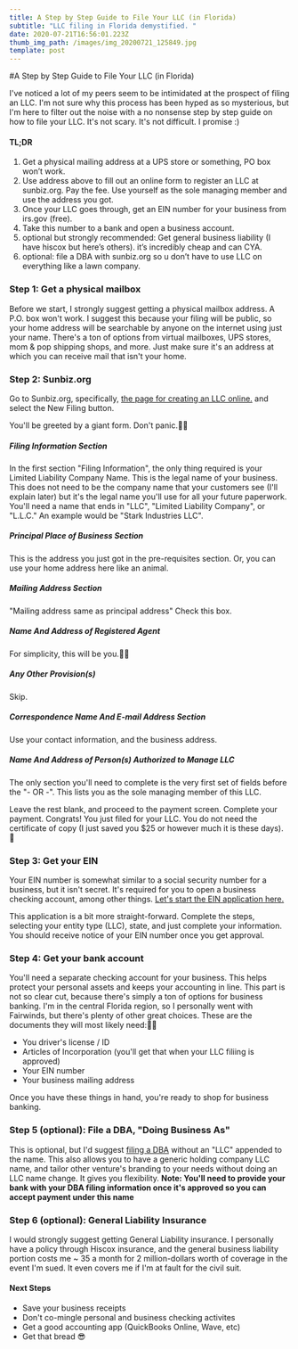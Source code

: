 ```yaml
---
title: A Step by Step Guide to File Your LLC (in Florida)
subtitle: "LLC filing in Florida demystified. "
date: 2020-07-21T16:56:01.223Z
thumb_img_path: /images/img_20200721_125849.jpg
template: post
---
```

#A Step by Step Guide to File Your LLC (in Florida) 

I've noticed a lot of my peers seem to be intimidated at the prospect of filing an LLC. I'm not sure why this process has been hyped as so mysterious, but I'm here to filter out the noise with a no nonsense step by step guide on how to file your LLC. It's not scary. It's not difficult. I promise :)

#### TL;DR 
1. Get a physical mailing address at a UPS store or something, PO box won’t work.
2. Use address above to fill out an online form to register an LLC at sunbiz.org. Pay the fee. Use yourself as the sole managing member and use the address you got.
3. Once your LLC goes through, get an EIN number for your business from irs.gov (free).
4. Take this number to a bank and open a business account.
5. optional but strongly recommended: Get general business liability (I have hiscox but here’s others). it’s incredibly cheap and can CYA.
6. optional: file a DBA with sunbiz.org so u don’t have to use LLC on everything like a lawn company.

### Step 1: Get a physical mailbox ###

Before we start, I strongly suggest getting a physical mailbox address. A P.O. box won't work. I suggest this because your filing will be public, so your home address will be searchable by anyone on the internet using just your name. There's a ton of options from virtual mailboxes, UPS stores, mom & pop shipping shops, and more. Just make sure it's an address at which you can receive mail that isn't your home.

### Step 2: Sunbiz.org

Go to Sunbiz.org, specifically, [the page for creating an LLC online.](https://efile.sunbiz.org/llc_file.html) and select the New Filing button.

You'll be greeted by a giant form. Don't panic.

##### Filing Information Section

 In the first section "Filing Information", the only thing required is your Limited Liability Company Name. This is the legal name of your business. This does not need to be the company name that your customers see (I'll explain later) but it's the legal name you'll use for all your future paperwork. You'll need a name that ends in "LLC", "Limited Liability Company", or "L.L.C." An example would be "Stark Industries LLC".
 
##### Principal Place of Business Section

This is the address you just got in the pre-requisites section. Or, you can use your home address here like an animal.

##### Mailing Address Section

"Mailing address same as principal address" Check this box.

##### Name And Address of Registered Agent

For simplicity, this will be you.

##### Any Other Provision(s)
Skip.

##### Correspondence Name And E-mail Address Section

Use your contact information, and the business address.

##### Name And Address of Person(s) Authorized to Manage LLC

The only section you'll need to complete is the very first set of fields before the "- OR -". This lists you as the sole managing member of this LLC.

Leave the rest blank, and proceed to the payment screen. Complete your payment. Congrats! You just filed for your LLC. You do not need the certificate of copy (I just saved you $25 or however much it is these days). 

### Step 3: Get your EIN

Your EIN number is somewhat similar to a social security number for a business, but it isn't secret. It's required for you to open a business checking account, among other things. [Let's start the EIN application here.](https://www.irs.gov/businesses/small-businesses-self-employed/apply-for-an-employer-identification-number-ein-online)

This application is a bit more straight-forward. Complete the steps, selecting your entity type (LLC), state, and just complete your information. You should receive notice of your EIN number once you get approval.

### Step 4: Get your bank account

You'll need a separate checking account for your business. This helps protect your personal assets and keeps your accounting in line. This part is not so clear cut, because there's simply a ton of options for business banking. I'm in the central Florida region, so I personally went with Fairwinds, but there's plenty of other great choices. These are the documents they will most likely need:

* You driver's license / ID
* Articles of Incorporation (you'll get that when your LLC filiing is approved)
* Your EIN number
* Your business mailing address

Once you have these things in hand, you're ready to shop for business banking.

### Step 5 (optional): File a DBA, "Doing Business As"

This is optional, but I'd suggest [filing a DBA](https://efile.sunbiz.org/ficreg01.html?disclaimer_read=accept&submit=Begin+Fictitious+Name+Registration) without an "LLC" appended to the name. This also allows you to have a generic holding company LLC name, and tailor other venture's branding to your needs without doing an LLC name change. It gives you flexibility. **Note: You'll need to provide your bank with your DBA filing information once it's approved so you can accept payment under this name**

### Step 6 (optional): General Liability Insurance

I would strongly suggest getting General Liability insurance. I personally have a policy through Hiscox insurance, and the general business liability portion costs me ~ 35 a month for 2 million-dollars worth of coverage in the event I'm sued. It even covers me if I'm at fault for the civil suit.


#### Next Steps

* Save your business receipts
* Don't co-mingle personal and business checking activites
* Get a good accounting app (QuickBooks Online, Wave, etc)
* Get that bread 😎